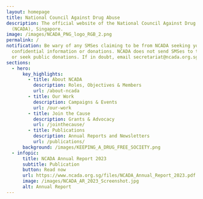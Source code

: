 ```yaml
---
layout: homepage
title: National Council Against Drug Abuse
description: The official website of the National Council Against Drug Abuse
  (NCADA), Singapore.
image: /images/NCADA_PNG_logo_RGB_2.png
permalink: /
notification: Be wary of any SMSes claiming to be from NCADA seeking your
  confidential information or donations. NCADA does not send SMSes to the public
  or seek public donations. If in doubt, email secretariat@ncada.org.sg.
sections:
  - hero:
      key_highlights:
        - title: About NCADA
          description: Roles, Objectives & Members
          url: /about-ncada
        - title: Our Work
          description: Campaigns & Events
          url: /our-work
        - title: Join the Cause
          description: Grants & Advocacy
          url: /jointhecause/
        - title: Publications
          description: Annual Reports and Newsletters
          url: /publications/
      background: /images/KEEPING_A_DRUG_FREE_SOCIETY.png
  - infopic:
      title: NCADA Annual Report 2023
      subtitle: Publication
      button: Read now
      url: https://www.ncada.org.sg/files/NCADA_Annual_Report_2023.pdf
      image: /images/NCADA_AR_2023_Screenshot.jpg
      alt: Annual Report
---
```

